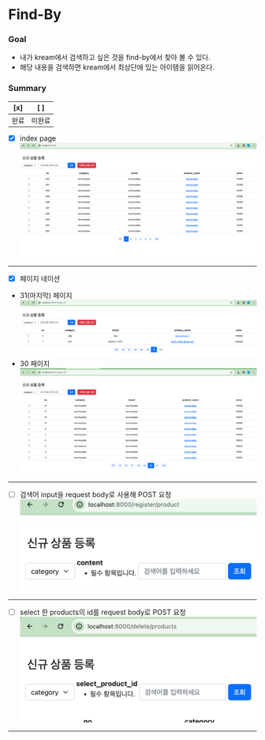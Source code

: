 # Find-By

### Goal
- 내가 kream에서 검색하고 싶은 것을 find-by에서 찾아 볼 수 있다.
- 해당 내용을 검색하면 kream에서 최상단에 있는 아이템을 읽어온다.

 
### Summary
| [x] | [ ] |
|-----|-----|
| 완료  | 미완료 |

- [x] index page
![img_1.png](readme_image/img_1.png)

---

- [x] 페이지 네이션 
- 31(마지막) 페이지
![img.png](readme_image/img_4.png) 
- 30 페이지
![img_1.png](readme_image/img_5.png)

---

- [ ] 검색어 input을 request body로 사용해 POST 요청 
![img_2.png](readme_image/img_2.png)

---

- [ ] select 한 products의 id를 request body로 POST 요청
![img_3.png](readme_image/img_3.png)

---
